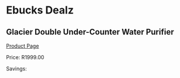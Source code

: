 
# Ebucks Dealz
## Glacier Double Under-Counter Water Purifier
[Product Page](https://www.ebucks.com/web/shop/productSelected.do?prodId=184275083&catId=704988430)

Price: R1999.00

Savings: 


	